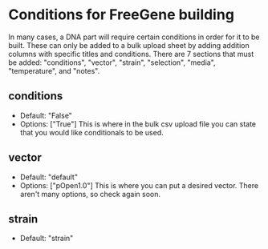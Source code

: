 # Conditions for FreeGene building
In many cases, a DNA part will require certain conditions in order for it to be built. These can only be added to a bulk upload sheet by adding addition columns with specific titles and conditions. There are 7 sections that must be added: "conditions", "vector", "strain", "selection", "media", "temperature", and "notes".

## conditions
- Default: "False"
- Options: ["True"]
This is where in the bulk csv upload file you can state that you would like conditionals to be used. 

## vector
- Default: "default"
- Options: ["pOpen1.0"]
This is where you can put a desired vector. There aren't many options, so check again soon.

## strain
- Default: "strain"

